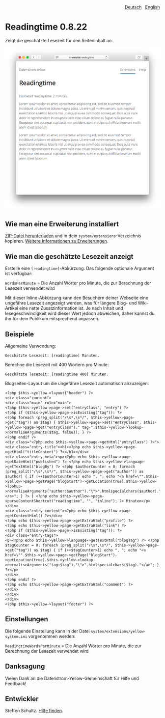 <p align="right"><a href="README-de.md">Deutsch</a> &nbsp; <a href="README.md">English</a></p>

# Readingtime 0.8.22

Zeigt die geschätzte Lesezeit für den Seiteninhalt an.

<p align="center"><img src="SCREENSHOT.png" alt="Bildschirmfoto"></p>

## Wie man eine Erweiterung installiert

[ZIP-Datei herunterladen](https://github.com/schulle4u/yellow-readingtime/archive/refs/heads/main.zip) und in dein `system/extensions`-Verzeichnis kopieren. [Weitere Informationen zu Erweiterungen](https://github.com/annaesvensson/yellow-update/tree/main/README-de.md).

## Wie man die geschätzte Lesezeit anzeigt

Erstelle eine `[readingtime]`-Abkürzung. Das folgende optionale Argument ist verfügbar: 

`WordsPerMinute` = Die Anzahl Wörter pro Minute, die zur Berechnung der Lesezeit verwendet wird  

Mit dieser Inline-Abkürzung kann den Besuchern deiner Webseite eine ungefähre Lesezeit angezeigt werden, was für längere Blog- und Wiki-Artikel eine nette Zusatzinformation ist. Je nach Inhalt und lesegeschwindigkeit wird dieser Wert jedoch abweichen, daher kannst du ihn für dein Publikum entsprechend anpassen. 

## Beispiele

Allgemeine Verwendung: 

    Geschätzte Lesezeit: [readingtime] Minuten.

Berechne die Lesezeit mit 400 Wörtern pro Minute:

    Geschätzte lesezeit: [readingtime 400] Minuten.

Blogseiten-Layout um die ungefähre Lesezeit automatisch anzuzeigen:

```
<?php $this->yellow->layout("header") ?>
<div class="content">
<div class="main" role="main">
<?php $this->yellow->page->set("entryClass", "entry") ?>
<?php if ($this->yellow->page->isExisting("tag")): ?>
<?php foreach (preg_split("/\s*,\s*/", $this->yellow->page->get("tag")) as $tag) { $this->yellow->page->set("entryClass", $this->yellow->page->get("entryClass")." tag-".$this->yellow->lookup->normaliseArguments($tag, false)); } ?>
<?php endif ?>
<div class="<?php echo $this->yellow->page->getHtml("entryClass") ?>">
<div class="entry-title"><h1><?php echo $this->yellow->page->getHtml("titleContent") ?></h1></div>
<div class="entry-meta"><p><?php echo $this->yellow->page->getDateHtml("published") ?> <?php echo $this->yellow->language->getTextHtml("blogBy") ?> <?php $authorCounter = 0; foreach (preg_split("/\s*,\s*/", $this->yellow->page->get("author")) as $author) { if (++$authorCounter>1) echo ", "; echo "<a href=\"".$this->yellow->page->getPage("blogStart")->getLocation(true).$this->yellow->lookup->normaliseArguments("author:$author")."\">".htmlspecialchars($author)."</a>"; } ?> | <?php echo $this->yellow->page->parseContentShortcut("readingtime", "", "inline"); ?> Minuten</p></div>
<div class="entry-content"><?php echo $this->yellow->page->getContentHtml() ?></div>
<?php echo $this->yellow->page->getExtraHtml("profile") ?>
<?php echo $this->yellow->page->getExtraHtml("link") ?>
<?php if ($this->yellow->page->isExisting("tag")): ?>
<div class="entry-tags">
<p><?php echo $this->yellow->language->getTextHtml("blogTag") ?> <?php $tagCounter = 0; foreach (preg_split("/\s*,\s*/", $this->yellow->page->get("tag")) as $tag) { if (++$tagCounter>1) echo ", "; echo "<a href=\"".$this->yellow->page->getPage("blogStart")->getLocation(true).$this->yellow->lookup->normaliseArguments("tag:$tag")."\">".htmlspecialchars($tag)."</a>"; } ?></p>
</div>
<?php endif ?>
<?php echo $this->yellow->page->getExtraHtml("comment") ?>
</div>
</div>
</div>
<?php $this->yellow->layout("footer") ?>
```

## Einstellungen

Die folgende Einstellung kann in der Datei `system/extensions/yellow-system.ini` vorgenommen werden:

`ReadingtimeWordsPerMinute` = Die Anzahl Wörter pro Minute, die zur Berechnung der Lesezeit verwendet wird  

## Danksagung

Vielen Dank an die Datenstrom-Yellow-Gemeinschaft für Hilfe und Feedback!

## Entwickler

Steffen Schultz. [Hilfe finden](https://datenstrom.se/de/yellow/help/).
